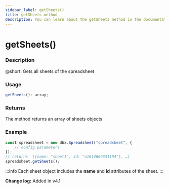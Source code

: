 ```yaml
---
sidebar_label: getSheets()
title: getSheets method
description: You can learn about the getSheets method in the documentation of the DHTMLX JavaScript Spreadsheet library. Browse developer guides and API reference, try out code examples and live demos, and download a free 30-day evaluation version of DHTMLX Spreadsheet.
---
```


# getSheets()

### Description

@short: Gets all sheets of the spreadsheet

### Usage

~~~jsx
getSheets(): array;
~~~

### Returns

The method returns an array of sheets objects

### Example

~~~jsx {5}
const spreadsheet = new dhx.Spreadsheet("spreadsheet", {
    // config parameters
});
// returns  [{name: "sheet1", id: "u1614669331194"}, …]
spreadsheet.getSheets();
~~~

:::info
Each sheet object includes the **name** and **id** attributes of the sheet.
:::

**Change log:** Added in v4.1
